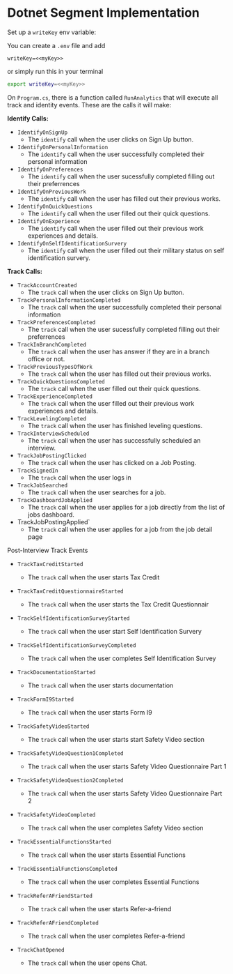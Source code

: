 # Dotnet Segment Implementation

Set up a `writeKey` env variable:

You can create a `.env` file and add

```
writeKey=<<myKey>>
```

or simply run this in your terminal

```bash
export writeKey=<<myKey>>
````

On `Program.cs`, there is a function called `RunAnalytics` that will execute all track and identity events. These are the calls it will make:

**Identify Calls:**
- `IdentifyOnSignUp`
  - The `identify` call when the user clicks on Sign Up button.
- `IdentifyOnPersonalInformation`
  - The `identify` call when the user successfully completed their personal information
- `IdentifyOnPreferences`
  - The `identify` call when the user sucessfully completed filling out their preferrences
- `IdentifyOnPreviousWork`
  - The `identify` call when the user has filled out their previous works.
- `IdentifyOnQuickQuestions`
  - The `identify` call when the user filled out their quick questions.
- `IdentifyOnExperience`
  - The `identify` call when the user filled out their previous work experiences and details.
- `IdentifyOnSelfIdentificationSurvery`
  - The `identify` call when the user filled out their military status on self identification survery.

**Track Calls:**
- `TrackAccountCreated`
  - The `track` call when the user clicks on Sign Up button.
- `TrackPersonalInformationCompleted`
  - The `track` call when the user successfully completed their personal information
- `TrackPreferencesCompleted`
  - The `track` call when the user sucessfully completed filling out their preferrences
- `TrackInBranchCompleted`
  - The `track` call when the user has answer if they are in a branch office or not.
- `TrackPreviousTypesOfWork`
  - The `track` call when the user has filled out their previous works.
- `TrackQuickQuestionsCompleted`
  - The `track` call when the user filled out their quick questions.
- `TrackExperienceCompleted`
  - The `track` call when the user filled out their previous work experiences and details.
- `TrackLevelingCompleted`
  - The `track` call when the user has finished leveling questions.
- `TrackInterviewScheduled`
  - The `track` call when the user has successfully scheduled an interview.
- `TrackJobPostingClicked`
  - The `track` call when the user has clicked on a Job Posting.
- `TrackSignedIn`
  - The `track` call when the user logs in
- `TrackJobSearched`
  - The `track` call when the user searches for a job.
- `TrackDashboardJobApplied`
  - The `track` call when the user applies for a job directly from the list of jobs dashboard.
- TrackJobPostingApplied`
  - The `track` call when the user applies for a job from the job detail page

Post-Interview Track Events
- `TrackTaxCreditStarted`
  - The `track` call when the user starts Tax Credit
- `TrackTaxCreditQuestionnaireStarted`
  - The `track` call when the user starts the Tax Credit Questionnair
- `TrackSelfIdentificationSurveyStarted`
  - The `track` call when the user start Self Identification Survery
- `TrackSelfIdentificationSurveyCompleted`
  - The `track` call when the user completes Self Identification Survey
- `TrackDocumentationStarted`
  - The `track` call when the user starts documentation
- `TrackFormI9Started`
  - The `track` call when the user starts Form I9
- `TrackSafetyVideoStarted`
  - The `track` call when the user starts start Safety Video section

- `TrackSafetyVideoQuestion1Completed`
  - The `track` call when the user starts Safety Video Questionnaire Part 1

- `TrackSafetyVideoQuestion2Completed`
  - The `track` call when the user starts Safety Video Questionnaire Part 2

- `TrackSafetyVideoCompleted`
  - The `track` call when the user completes Safety Video section

- `TrackEssentialFunctionsStarted`
  - The `track` call when the user starts Essential Functions

- `TrackEssentialFunctionsCompleted`
  - The `track` call when the user completes Essential Functions

- `TrackReferAFriendStarted`
  - The `track` call when the user starts Refer-a-friend

- `TrackReferAFriendCompleted`
  - The `track` call when the user completes Refer-a-friend

- `TrackChatOpened`
  - The `track` call when the user opens Chat.
